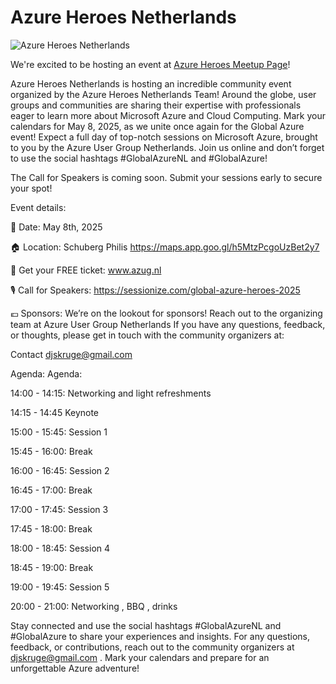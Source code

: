 # Azure Heroes Netherlands

![Azure Heroes Netherlands](azureheroes.png)

We're excited to be hosting an event at [Azure Heroes Meetup Page](https://www.meetup.com/azure-heroes-netherlands/?eventOrigin=event_home_page)!

Azure Heroes Netherlands is hosting an incredible community event organized by the Azure Heroes Netherlands Team! Around the globe, user groups and communities are sharing their expertise with professionals eager to learn more about Microsoft Azure and Cloud Computing. Mark your calendars for May 8, 2025, as we unite once again for the Global Azure event! Expect a full day of top-notch sessions on Microsoft Azure, brought to you by the Azure User Group Netherlands. Join us online and don’t forget to use the social hashtags #GlobalAzureNL and #GlobalAzure!

The Call for Speakers is coming soon. Submit your sessions early to secure your spot!

Event details:

📅 Date: May 8th, 2025

🏠 Location: Schuberg Philis https://maps.app.goo.gl/h5MtzPcgoUzBet2y7

🎫 Get your FREE ticket: www.azug.nl

🎙️ Call for Speakers:  https://sessionize.com/global-azure-heroes-2025

💶 Sponsors: We’re on the lookout for sponsors! Reach out to the organizing team at Azure User Group Netherlands
If you have any questions, feedback, or thoughts, please get in touch with the community organizers at:

Contact djskruge@gmail.com

Agenda: 
Agenda:

14:00 - 14:15: Networking and light refreshments

14:15 - 14:45 Keynote

15:00 - 15:45: Session 1

15:45 - 16:00: Break

16:00 - 16:45: Session 2

16:45 - 17:00: Break

17:00 - 17:45: Session 3

17:45 - 18:00: Break

18:00 - 18:45: Session 4

18:45 - 19:00: Break

19:00 - 19:45: Session 5

20:00 - 21:00: Networking , BBQ , drinks

Stay connected and use the social hashtags #GlobalAzureNL and #GlobalAzure to share your experiences and insights. For any questions, feedback, or contributions, reach out to the community organizers at djskruge@gmail.com . Mark your calendars and prepare for an unforgettable Azure adventure!
